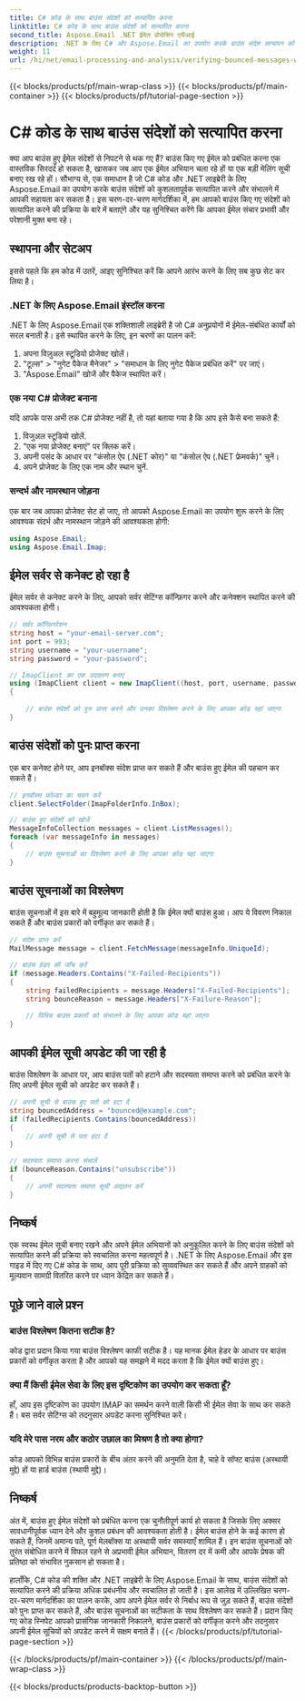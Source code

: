 ```yaml
---
title: C# कोड के साथ बाउंस संदेशों को सत्यापित करना
linktitle: C# कोड के साथ बाउंस संदेशों को सत्यापित करना
second_title: Aspose.Email .NET ईमेल प्रोसेसिंग एपीआई
description: .NET के लिए C# और Aspose.Email का उपयोग करके बाउंस संदेश सत्यापन को स्वचालित करें। सहजता से ईमेल सूचियाँ प्रबंधित करें और अभियान प्रभावशीलता बढ़ाएँ।
weight: 11
url: /hi/net/email-processing-and-analysis/verifying-bounced-messages-with-csharp-code/
---
```


{{< blocks/products/pf/main-wrap-class >}}
{{< blocks/products/pf/main-container >}}
{{< blocks/products/pf/tutorial-page-section >}}

# C# कोड के साथ बाउंस संदेशों को सत्यापित करना


क्या आप बाउंस हुए ईमेल संदेशों से निपटने से थक गए हैं? बाउंस किए गए ईमेल को प्रबंधित करना एक वास्तविक सिरदर्द हो सकता है, खासकर जब आप एक ईमेल अभियान चला रहे हों या एक बड़ी मेलिंग सूची बनाए रख रहे हों। सौभाग्य से, एक समाधान है जो C# कोड और .NET लाइब्रेरी के लिए Aspose.Email का उपयोग करके बाउंस संदेशों को कुशलतापूर्वक सत्यापित करने और संभालने में आपकी सहायता कर सकता है। इस चरण-दर-चरण मार्गदर्शिका में, हम आपको बाउंस किए गए संदेशों को सत्यापित करने की प्रक्रिया के बारे में बताएंगे और यह सुनिश्चित करेंगे कि आपका ईमेल संचार प्रभावी और परेशानी मुक्त बना रहे।

## स्थापना और सेटअप

इससे पहले कि हम कोड में उतरें, आइए सुनिश्चित करें कि आपने आरंभ करने के लिए सब कुछ सेट कर लिया है।

### .NET के लिए Aspose.Email इंस्टॉल करना

.NET के लिए Aspose.Email एक शक्तिशाली लाइब्रेरी है जो C# अनुप्रयोगों में ईमेल-संबंधित कार्यों को सरल बनाती है। इसे स्थापित करने के लिए, इन चरणों का पालन करें:

1. अपना विज़ुअल स्टूडियो प्रोजेक्ट खोलें।
2. "टूल्स" > "नुगेट पैकेज मैनेजर" > "समाधान के लिए नुगेट पैकेज प्रबंधित करें" पर जाएं।
3. "Aspose.Email" खोजें और पैकेज स्थापित करें।

### एक नया C# प्रोजेक्ट बनाना

यदि आपके पास अभी तक C# प्रोजेक्ट नहीं है, तो यहां बताया गया है कि आप इसे कैसे बना सकते हैं:

1. विजुअल स्टूडियो खोलें.
2. "एक नया प्रोजेक्ट बनाएं" पर क्लिक करें।
3. अपनी पसंद के आधार पर "कंसोल ऐप (.NET कोर)" या "कंसोल ऐप (.NET फ्रेमवर्क)" चुनें।
4. अपने प्रोजेक्ट के लिए एक नाम और स्थान चुनें.

### सन्दर्भ और नामस्थान जोड़ना

एक बार जब आपका प्रोजेक्ट सेट हो जाए, तो आपको Aspose.Email का उपयोग शुरू करने के लिए आवश्यक संदर्भ और नामस्थान जोड़ने की आवश्यकता होगी:

```csharp
using Aspose.Email;
using Aspose.Email.Imap;

```

## ईमेल सर्वर से कनेक्ट हो रहा है

ईमेल सर्वर से कनेक्ट करने के लिए, आपको सर्वर सेटिंग्स कॉन्फ़िगर करने और कनेक्शन स्थापित करने की आवश्यकता होगी।

```csharp
// सर्वर कॉन्फ़िगरेशन
string host = "your-email-server.com";
int port = 993;
string username = "your-username";
string password = "your-password";

// ImapClient का एक उदाहरण बनाएं
using (ImapClient client = new ImapClient((host, port, username, password))
{
   
    // बाउंस संदेशों को पुनः प्राप्त करने और उनका विश्लेषण करने के लिए आपका कोड यहां जाएगा
}
```

## बाउंस संदेशों को पुनः प्राप्त करना

एक बार कनेक्ट होने पर, आप इनबॉक्स संदेश प्राप्त कर सकते हैं और बाउंस हुए ईमेल की पहचान कर सकते हैं।

```csharp
// इनबॉक्स फ़ोल्डर का चयन करें
client.SelectFolder(ImapFolderInfo.InBox);

// बाउंस हुए संदेशों को खोजें
MessageInfoCollection messages = client.ListMessages();
foreach (var messageInfo in messages)
{
    // बाउंस सूचनाओं का विश्लेषण करने के लिए आपका कोड यहां जाएगा
}
```

## बाउंस सूचनाओं का विश्लेषण

बाउंस सूचनाओं में इस बारे में बहुमूल्य जानकारी होती है कि ईमेल क्यों बाउंस हुआ। आप ये विवरण निकाल सकते हैं और बाउंस प्रकारों को वर्गीकृत कर सकते हैं।

```csharp
// संदेश प्राप्त करें
MailMessage message = client.FetchMessage(messageInfo.UniqueId);

// बाउंस हेडर की जाँच करें
if (message.Headers.Contains("X-Failed-Recipients"))
{
    string failedRecipients = message.Headers["X-Failed-Recipients"];
    string bounceReason = message.Headers["X-Failure-Reason"];
    
    // विभिन्न बाउंस प्रकारों को संभालने के लिए आपका कोड यहां जाएगा
}
```

## आपकी ईमेल सूची अपडेट की जा रही है

बाउंस विश्लेषण के आधार पर, आप बाउंस पतों को हटाने और सदस्यता समाप्त करने को प्रबंधित करने के लिए अपनी ईमेल सूची को अपडेट कर सकते हैं।

```csharp
// अपनी सूची से बाउंस हुए पतों को हटा दें
string bouncedAddress = "bounced@example.com";
if (failedRecipients.Contains(bouncedAddress))
{
    // अपनी सूची से पता हटा दें
}

// सदस्यता समाप्त करना संभालें
if (bounceReason.Contains("unsubscribe"))
{
    // अपनी सदस्यता समाप्त सूची अद्यतन करें
}
```

## निष्कर्ष

एक स्वस्थ ईमेल सूची बनाए रखने और अपने ईमेल अभियानों को अनुकूलित करने के लिए बाउंस संदेशों को सत्यापित करने की प्रक्रिया को स्वचालित करना महत्वपूर्ण है। .NET के लिए Aspose.Email और इस गाइड में दिए गए C# कोड के साथ, आप पूरी प्रक्रिया को सुव्यवस्थित कर सकते हैं और अपने ग्राहकों को मूल्यवान सामग्री वितरित करने पर ध्यान केंद्रित कर सकते हैं।

## पूछे जाने वाले प्रश्न

### बाउंस विश्लेषण कितना सटीक है?

कोड द्वारा प्रदान किया गया बाउंस विश्लेषण काफी सटीक है। यह मानक ईमेल हेडर के आधार पर बाउंस प्रकारों को वर्गीकृत करता है और आपको यह समझने में मदद करता है कि ईमेल क्यों बाउंस हुए।

### क्या मैं किसी ईमेल सेवा के लिए इस दृष्टिकोण का उपयोग कर सकता हूँ?

हाँ, आप इस दृष्टिकोण का उपयोग IMAP का समर्थन करने वाली किसी भी ईमेल सेवा के साथ कर सकते हैं। बस सर्वर सेटिंग्स को तदनुसार अपडेट करना सुनिश्चित करें।

### यदि मेरे पास नरम और कठोर उछाल का मिश्रण है तो क्या होगा?

कोड आपको विभिन्न बाउंस प्रकारों के बीच अंतर करने की अनुमति देता है, चाहे वे सॉफ्ट बाउंस (अस्थायी मुद्दे) हों या हार्ड बाउंस (स्थायी मुद्दे)।

## निष्कर्ष

अंत में, बाउंस हुए ईमेल संदेशों को प्रबंधित करना एक चुनौतीपूर्ण कार्य हो सकता है जिसके लिए अक्सर सावधानीपूर्वक ध्यान देने और कुशल प्रबंधन की आवश्यकता होती है। ईमेल बाउंस होने के कई कारण हो सकते हैं, जिनमें अमान्य पते, पूर्ण मेलबॉक्स या अस्थायी सर्वर समस्याएँ शामिल हैं। इन बाउंस सूचनाओं को तुरंत संबोधित करने में विफल रहने से अप्रभावी ईमेल अभियान, वितरण दर में कमी और आपके प्रेषक की प्रतिष्ठा को संभावित नुकसान हो सकता है।

हालाँकि, C# कोड की शक्ति और .NET लाइब्रेरी के लिए Aspose.Email के साथ, बाउंस संदेशों को सत्यापित करने की प्रक्रिया अधिक प्रबंधनीय और स्वचालित हो जाती है। इस आलेख में उल्लिखित चरण-दर-चरण मार्गदर्शिका का पालन करके, आप अपने ईमेल सर्वर से निर्बाध रूप से जुड़ सकते हैं, बाउंस संदेशों को पुनः प्राप्त कर सकते हैं, और बाउंस सूचनाओं का सटीकता के साथ विश्लेषण कर सकते हैं। प्रदान किए गए कोड स्निपेट आपको प्रासंगिक जानकारी निकालने, बाउंस प्रकारों को वर्गीकृत करने और तदनुसार अपनी ईमेल सूचियों को अपडेट करने में सक्षम बनाते हैं।
{{< /blocks/products/pf/tutorial-page-section >}}

{{< /blocks/products/pf/main-container >}}
{{< /blocks/products/pf/main-wrap-class >}}

{{< blocks/products/products-backtop-button >}}
